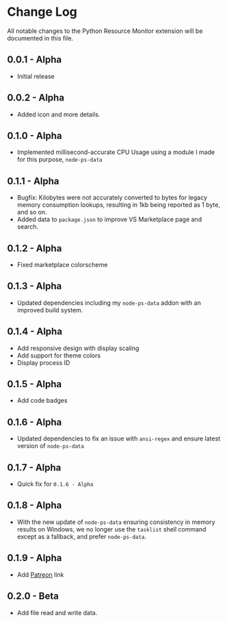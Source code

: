 # Change Log

All notable changes to the Python Resource Monitor extension will be documented in this file.

## 0.0.1 - Alpha
- Initial release

## 0.0.2 - Alpha
- Added icon and more details.


## 0.1.0 - Alpha
- Implemented millisecond-accurate CPU Usage using a module I made for this purpose, `node-ps-data`

## 0.1.1 - Alpha
- Bugfix: Kilobytes were not accurately converted to bytes for legacy memory consumption lookups, resulting in 1kb being reported as 1 byte, and so on.
- Added data to `package.json` to improve VS Marketplace page and search.

## 0.1.2 - Alpha
- Fixed marketplace colorscheme

## 0.1.3 - Alpha
- Updated dependencies including my `node-ps-data` addon with an improved build system.

## 0.1.4 - Alpha
- Add responsive design with display scaling
- Add support for theme colors
- Display process ID

## 0.1.5 - Alpha
- Add code badges

## 0.1.6 - Alpha
- Updated dependencies to fix an issue with `ansi-regex` and ensure latest version of `node-ps-data`

## 0.1.7 - Alpha
- Quick fix for `0.1.6 - Alpha`

## 0.1.8 - Alpha
- With the new update of `node-ps-data` ensuring consistency in memory results on Windows, we no longer use the `tasklist` shell command except as a fallback, and prefer `node-ps-data`.

## 0.1.9 - Alpha
- Add [Patreon](https://www.patreon.com/bePatron?u=9073173) link

## 0.2.0 - Beta
- Add file read and write data.
